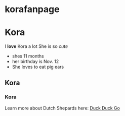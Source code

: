 # korafanpage
# Kora
I **love** Kora a lot
She is so *cute*
- shes 11 months
- her birthday is Nov. 12
- She loves to eat pig ears
## Kora
### Kora

Learn more about Dutch Shepards here: [Duck Duck Go](https://www.akc.org/dog-breeds/dutch-shepherd/)
